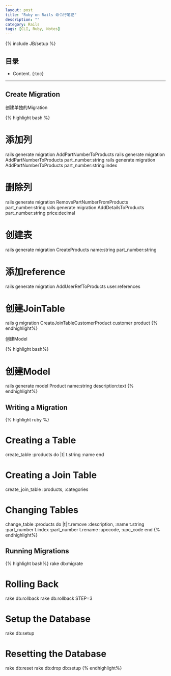 ```yaml
---
layout: post
title: "Ruby on Rails 命令行笔记"
description: ""
category: Rails
tags: [CLI, Ruby, Notes]
---
```

{% include JB/setup %}

## 目录

* Content.
{:toc}

------

## Create Migration

创建单独的Migration

{% highlight bash %}
# 添加列
rails generate migration AddPartNumberToProducts
rails generate migration AddPartNumberToProducts part_number:string
rails generate migration AddPartNumberToProducts part_number:string:index
# 删除列
rails generate migration RemovePartNumberFromProducts part_number:string
rails generate migration AddDetailsToProducts part_number:string price:decimal
# 创建表
rails generate migration CreateProducts name:string part_number:string
# 添加reference
rails generate migration AddUserRefToProducts user:references
# 创建JoinTable
rails g migration CreateJoinTableCustomerProduct customer product
{% endhighlight%}

创建Model

{% highlight bash%}
# 创建Model
rails generate model Product name:string description:text
{% endhighlight%}

## Writing a Migration

{% highlight ruby %}
# Creating a Table
create_table :products do |t|
  t.string :name
end
# Creating a Join Table
create_join_table :products, :categories
# Changing Tables
change_table :products do |t|
  t.remove :description, :name
  t.string :part_number
  t.index :part_number
  t.rename :upccode, :upc_code
end
{% endhighlight%}

## Running Migrations

{% highlight bash%}
rake db:migrate 
# Rolling Back
rake db:rollback
rake db:rollback STEP=3
# Setup the Database
rake db:setup
# Resetting the Database
rake db:reset 
rake db:drop db:setup
{% endhighlight%}

